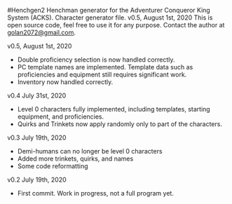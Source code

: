 #Henchgen2
Henchman generator for the Adventurer Conqueror King System (ACKS).
Character generator file.
v0.5, August 1st, 2020
This is open source code, feel free to use it for any purpose.
Contact the author at golan2072@gmail.com.

v0.5, August 1st, 2020
- Double proficiency selection is now handled correctly.
- PC template names are implemented. Template data such as proficiencies and equipment still requires significant work.
- Inventory now handled correctly.

v0.4 July 31st, 2020
- Level 0 characters fully implemented, including templates, starting equipment, and proficiencies.
- Quirks and Trinkets now apply randomly only to part of the characters.

v0.3 July 19th, 2020
- Demi-humans can no longer be level 0 characters
- Added more trinkets, quirks, and names
- Some code reformatting

v0.2 July 19th, 2020
- First commit. Work in progress, not a full program yet.
